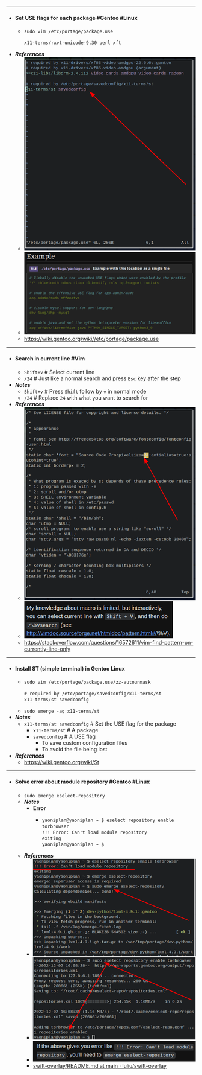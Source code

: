 - ---
- #### Set USE flags for each package #Gentoo #Linux
	- `sudo vim /etc/portage/package.use`
      ```
      x11-terms/rxvt-unicode-9.30 perl xft
      ```
- ***References***
    - ![image.png](../assets/image_1669984104340_0.png)
    - ![image.png](../assets/image_1669984190783_0.png)
    - https://wiki.gentoo.org/wiki//etc/portage/package.use
- ---
- #### Search in current line #Vim
	- `Shift+v` # Select current line
	- `/24` # Just like a normal search and press `Esc` key after the step
- ***Notes***
	- `Shift+v` # Press `Shift` follow by `v` in normal mode
	- `/24` # Replace `24` with what you want to search for
- ***References***
	- ![image.png](../assets/image_1669983322810_0.png)
	- ![image.png](../assets/image_1669983403774_0.png)
	- https://stackoverflow.com/questions/16572611/vim-find-pattern-on-currently-line-only
- ---
- #### Install ST (simple terminal) in Gentoo Linux
	- `sudo vim /etc/portage/package.use/zz-autounmask`
	  ```
	  # required by /etc/portage/savedconfig/x11-terms/st
	  x11-terms/st savedconfig
	  ```
	- `sudo emerge -aq x11-terms/st`
- ***Notes***
	- `x11-terms/st savedconfig` # Set the USE flag for the package
		- `x11-terms/st` # A package
		- `savedconfig` # A USE flag
			- To save custom configuration files
			- To avoid the file being lost
- ***References***
	- https://wiki.gentoo.org/wiki/St
- ---
- #### Solve error about module repository #Gentoo #Linux
	- `sudo emerge eselect-repository`
	- ***Notes***
		- **Error**
			- ```
			  yaoniplan@yaoniplan ~ $ eselect repository enable torbrowser
			  !!! Error: Can't load module repository
			  exiting
			  yaoniplan@yaoniplan ~ $
			  ```
	- ***References***
		- ![image.png](../assets/image_1669969037006_0.png)
		- ![image.png](../assets/image_1669968750028_0.png)
		- ![image.png](../assets/image_1669969330050_0.png)
		- [swift-overlay/README.md at main · luliu/swift-overlay](https://github.com/luliu/swift-overlay/blob/main/README.md)
